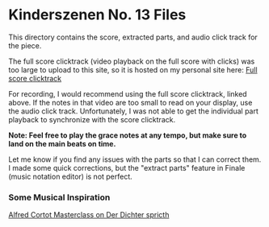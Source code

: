 
# Kinderszenen No. 13 Files

This directory contains the score, extracted parts, and audio click track for the piece.

The full score clicktrack (video playback on the full score with clicks) was too large to upload to this site, so it is hosted on my personal site here:
[Full score clicktrack](https://angry-bee.com/music/Kinderszenen_No13/Kinderszenen_No13_score_clicktrack.mp4)

For recording, I would recommend using the full score clicktrack, linked above. If the notes in that video are too small to read on your display, use the audio click track. Unfortunately, I was not able to get the individual part playback to synchronize with the score clicktrack.

**Note: Feel free to play the grace notes at any tempo, but make sure to land on the main beats on time.**

Let me know if you find any issues with the parts so that I can correct them. I made some quick corrections, but the "extract parts" feature in Finale (music notation editor) is not perfect.


### Some Musical Inspiration

[Alfred Cortot Masterclass on Der Dichter spricth](https://youtu.be/rNUNNNNj_Qw)